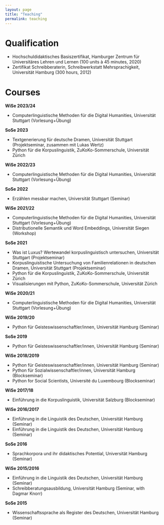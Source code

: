 ```yaml
---
layout: page
title: "Teaching"
permalink: teaching
---
```


# Qualification

- Hochschuldidaktisches Basiszertifikat, Hamburger Zentrum für Universitäres Lehren und Lernen (100 units à 45 minutes, 2020)
- Zertifikat Schreibberaterin, Schreibwerkstatt Mehrsprachigkeit, Universität Hamburg (300 hours, 2012)

# Courses

**WiSe 2023/24**
- Computerlinguistische Methoden für die Digital Humanities, Universität Stuttgart (Vorlesung+Übung)

**SoSe 2023**
- Textgenerierung für deutsche Dramen, Universität Stuttgart (Projektseminar, zusammen mit Lukas Wertz)
- Python für die Korpuslinguistik, ZuKoKo-Sommerschule, Universität Zürich

**WiSe 2022/23**
- Computerlinguistische Methoden für die Digital Humanities, Universität Stuttgart (Vorlesung+Übung)

**SoSe 2022**
- Erzählen messbar machen, Universität Stuttgart (Seminar)

**WiSe 2021/22**
- Computerlinguistische Methoden für die Digital Humanities, Universität Stuttgart (Vorlesung+Übung)
- Distributionelle Semantik und Word Embeddings, Universität Siegen (Workshop)

**SoSe 2021**
- Was ist Luxus? Wertewandel korpuslinguistisch untersuchen, Universität Stuttgart (Projektseminar)
- Korpuslinguistische Untersuchung von Familienrelationen in deutschen Dramen, Universität Stuttgart (Projektseminar) 
- Python für die Korpuslinguistik, ZuKoKo-Sommerschule, Universität Zürich
- Visualisierungen mit Python, ZuKoKo-Sommerschule, Universität Zürich

**WiSe 2020/21**
- Computerlinguistische Methoden für die Digital Humanities, Universität Stuttgart (Vorlesung+Übung)

**WiSe 2019/20**
- Python für Geisteswissenschaftler/innen, Universität Hamburg (Seminar)

**SoSe 2019**
-  Python für Geisteswissenschaftler/innen, Universität Hamburg (Seminar)

**WiSe 2018/2019**
- Python für Geisteswissenschaftler/innen, Universität Hamburg (Seminar)
- Python für Sozialwissenschaftler/innen, Universität Hamburg (Blockseminar)
- Python for Social Scientists, Université du Luxembourg (Blockseminar)

**WiSe 2017/18**
- Einführung in die Korpuslinguistik, Universität Salzburg (Blockseminar)

**WiSe 2016/2017**
- Einführung in die Linguistik des Deutschen, Universität Hamburg  (Seminar) 
- Einführung in die Linguistik des Deutschen, Universität Hamburg  (Seminar)

**SoSe 2016**
- Sprachkorpora und ihr didaktisches Potential, Universität Hamburg  (Seminar)

**WiSe 2015/2016**
- Einführung in die Linguistik des Deutschen, Universität Hamburg  (Seminar)
- Schreibberatungsausbildung, Universität Hamburg  (Seminar, with Dagmar Knorr)

**SoSe 2015**
- Wissenschaftssprache als Register des Deutschen, Universität Hamburg  (Seminar)